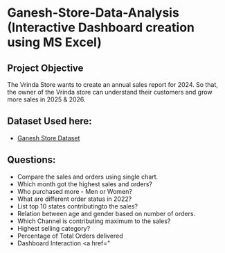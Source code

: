 # Ganesh-Store-Data-Analysis (Interactive Dashboard creation using MS Excel)
## Project Objective
The Vrinda Store wants to create an annual sales report for 2024. So that, the owner of the Vrinda store can understand their customers and grow more sales in 2025 & 2026.
## Dataset Used here:
- <a href="https://github.com/Lalithrajr/Store-Data-AnalysisDashBoard/blob/main/Ganesh%20Store%20Data%20Analysis.xlsx">Ganesh Store Dataset</a>
## Questions:
- Compare the sales and orders using single chart.
- Which month got the highest sales and orders?
- Who purchased more - Men or Women?
- What are different order status in 2022?
- List top 10 states contributingto the sales?
- Relation between age and gender based on number of orders.
- Which Channel is contributing maximum to the sales?
- Highest selling category?
- Percentage of Total Orders delivered
- Dashboard Interaction <a href="
